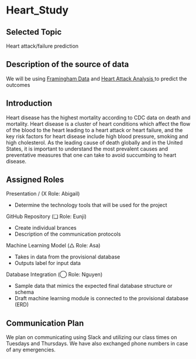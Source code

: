 # Heart_Study

## Selected Topic 
Heart attack/failure prediction 

## Description of the source of data 
We will be using [Framingham Data](https://www.kaggle.com/dileep070/heart-disease-prediction-using-logistic-regression) and [Heart Attack Analysis ](https://www.kaggle.com/rashikrahmanpritom/heart-attack-analysis-prediction-dataset) to predict the outcomes 

## Introduction 
Heart disease has the highest mortality according to CDC data on death and mortality. Heart disease is a cluster of heart conditions which affect the flow of the blood to the heart leading to a heart attack or heart failure, and the key risk factors for heart disease include high blood pressure, smoking and high cholesterol. As the leading cause of death globally and in the United States, it is important to understand the most prevalent causes and preventative measures that one can take to avoid succumbing to heart disease.

## Assigned Roles 
Presentation / (X Role: Abigail)</br>
- Determine the technology tools that will be used for the project

GitHub Repository (❑ Role: Eunji)
- Create individual brances 
- Description of the communication protocols</br>

Machine Learning Model (△ Role: Asa)
- Takes in data from the provisional database
- Outputs label for input data</br>

Database Integration (◯ Role: Nguyen)
- Sample data that mimics the expected final database structure or schema
- Draft machine learning module is connected to the provisional database (ERD)

## Communication Plan
We plan on communicating using Slack and utilizing our class times on Tuesdays and Thursdays. We have also exchanged phone numbers in case of any emergencies.

